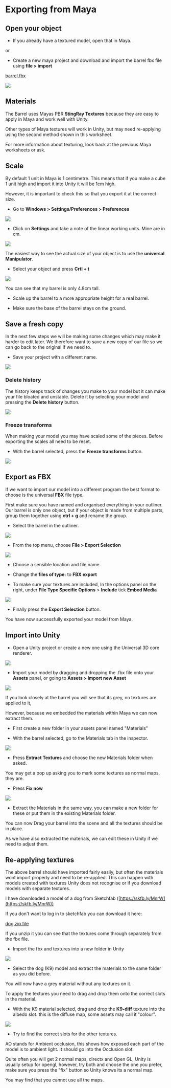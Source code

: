 # Exporting from Maya

## Open your object

- If you already have a textured model, open that in Maya.

or

- Create a new maya project and download and import the barrel fbx file using **file > import**

[barrel.fbx](./assets_for_worksheets/barrel.fbx)

![](images/worksheet_6/barrel.png)

## Materials

The Barrel uses Mayas PBR **StingRay Textures** because they are easy to apply in Maya and work   well with Unity.

Other types of Maya textures will work in Unity, but may need re-applying using the second method shown in this worksheet.

For more information about texturing, look back at the previous Maya worksheets or ask.

## Scale

By default 1 unit in Maya is 1 centimetre. This means that if you make a cube 1 unit high and import it into Unity it will be 1cm high. 

However, it is important to check this so that you export it at the correct size.

- Go to **Windows > Settings/Preferences > Preferences**

![](images/worksheet_5/preferences.png)

- Click on **Settings** and take a note of the linear working units. Mine are in cm.

![](images/worksheet_6/cm.png)

The easiest way to see the actual size of your object is to use the **universal Manipulator**.

- Select your object and press **Crtl + t**

![](images/worksheet_6/universal_translator.png)

You can see that my barrel is only 4.8cm tall.

- Scale up the barrel to a more appropriate height for a real barrel.

- Make sure the base of the barrel stays on the ground.


## Save a fresh copy

In the next few steps we will be making some changes which may make it harder to edit later. We therefore want to save a new copy of our file so we can go back to the original if we need to. 

- Save your project with a different name.

![](images/worksheet_5/save_as.png)

### Delete history

The history keeps track of changes you make to your model but it can make your file bloated and unstable. Delete it by selecting your model and pressing the **Delete history** button.

![](images/worksheet_5/delete_history.png)

### Freeze transforms

When making your model you may have scaled some of the pieces. Before exporting the scales all need to be reset.

- With the barrel selected, press the **Freeze transforms** button.

![](images/worksheet_5/freeze.png)

## Export as FBX

If we want to import our model into a different program the best format to choose is the universal **FBX** file type.

First make sure you have named and organised everything in your outliner. Our barrel is only one object, but if your object is made from multiple parts, group them together using **ctrl + g** and rename the group.

- Select the barrel in the outliner.

![](images/worksheet_6/select_barrel.png)

- From the top menu, choose **File > Export Selection**

![](images/worksheet_5/export_selection.png)

- Choose a sensible location and file name.
- Change the **files of type:** to **FBX export**

- To make sure your textures are included, In the options panel on the right, under **File Type Specific Options** > **Include** tick **Embed Media**

![](images/worksheet_6/embed_media.png)

- Finally press the **Export Selection** button.

You have now successfully exported your model from Maya.

## Import into Unity

- Open a Unity project or create a new one using the Universal 3D core renderer.

![](images/worksheet_6/unity1.png)

- Import your model by dragging and dropping the .fbx file onto your **Assets** panel, or going to **Assets > import new Asset**

![](images/worksheet_6/grey_barrel.png)

If you look closely at the barrel you will see that its grey, no textures are applied to it,

However, because we embedded the materials within Maya we can now extract them.

- First create a new folder in your assets panel named "Materials"

- With the barrel selected, go to the Materials tab in the inspector.

![](images/worksheet_6/materials_tab.png)

- Press **Extract Textures** and choose the new Materials folder when asked.

You may get a pop up asking you to mark some textures as normal maps, they are.

- Press **Fix now**

![](images/worksheet_6/fix_now.png)

- Extract the Materials in the same way, you can make a new folder for these or put them in the existing Materials folder.

You can now Drag your barrel into the scene and all the textures should be in place. 

As we have also extracted the materials, we can edit these in Unity if we need to adjust them.

## Re-applying textures

The above barrel should have imported fairly easily, but often the materials wont import properly and need to be re-applied. This can happen with models created with textures Unity does not recognise or if you download models with separate textures.

I have downloaded a model of a dog from Sketchfab ([https://skfb.ly/MnrW](https://skfb.ly/MnrW))

If you don't want to log in to sketchfab you can download it here:

[dog zip file](./assets_for_worksheets/k9-doctors-who-dog.zip)

If you unzip it you can see that the textures come through separately from the fbx file.

- Import the fbx and textures into a new folder in Unity

![](images/worksheet_6/imort_dog.png)

- Select the dog (K9) model and extract the materials to the same folder as you did before.

You will now have a grey material without any textures on it. 

To apply the textures you need to drag and drop them onto the correct slots in the material.

- With the K9 material selected, drag and drop the **K9-diff** texture into the albedo slot. this is the diffuse map, some assets may call it "colour".

![](images/worksheet_6/albedo.png)

- Try to find the correct slots for the other textures. 

AO stands for Ambient occlusion, this shows how exposed each part of the model is to ambient light. It should go into the Occlusion slot.

Quite often you will get 2 normal maps, directx and Open GL, Unity is usually setup for opengl, however, try both and choose the one you prefer, make sure you press the "fix" button so Unity knows its a normal map.

You may find that you cannot use all the maps.






